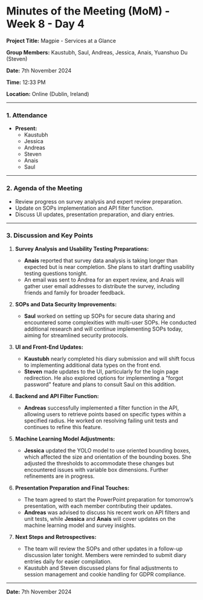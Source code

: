 # Minutes of the Meeting (MoM) - Week 8 - Day 4

**Project Title:** Magpie - Services at a Glance

**Group Members:** Kaustubh, Saul, Andreas, Jessica, Anais, Yuanshuo Du (Steven)

**Date:** 7th November 2024

**Time:** 12:33 PM

**Location:** Online (Dublin, Ireland)

---

### **1. Attendance**

- **Present:**
  - Kaustubh
  - Jessica
  - Andreas
  - Steven
  - Anais
  - Saul

---

### **2. Agenda of the Meeting**

- Review progress on survey analysis and expert review preparation.
- Update on SOPs implementation and API filter function.
- Discuss UI updates, presentation preparation, and diary entries.

---

### **3. Discussion and Key Points**

1. **Survey Analysis and Usability Testing Preparations:**
   - **Anais** reported that survey data analysis is taking longer than expected but is near completion. She plans to start drafting usability testing questions tonight.
   - An email was sent to Andrea for an expert review, and Anais will gather user email addresses to distribute the survey, including friends and family for broader feedback.

2. **SOPs and Data Security Improvements:**
   - **Saul** worked on setting up SOPs for secure data sharing and encountered some complexities with multi-user SOPs. He conducted additional research and will continue implementing SOPs today, aiming for streamlined security protocols.

3. **UI and Front-End Updates:**
   - **Kaustubh** nearly completed his diary submission and will shift focus to implementing additional data types on the front end.
   - **Steven** made updates to the UI, particularly for the login page redirection. He also explored options for implementing a "forgot password" feature and plans to consult Saul on this addition.

4. **Backend and API Filter Function:**
   - **Andreas** successfully implemented a filter function in the API, allowing users to retrieve points based on specific types within a specified radius. He worked on resolving failing unit tests and continues to refine this feature.

5. **Machine Learning Model Adjustments:**
   - **Jessica** updated the YOLO model to use oriented bounding boxes, which affected the size and orientation of the bounding boxes. She adjusted the thresholds to accommodate these changes but encountered issues with variable box dimensions. Further refinements are in progress.

6. **Presentation Preparation and Final Touches:**
   - The team agreed to start the PowerPoint preparation for tomorrow’s presentation, with each member contributing their updates.
   - **Andreas** was advised to discuss his recent work on API filters and unit tests, while **Jessica** and **Anais** will cover updates on the machine learning model and survey insights.

7. **Next Steps and Retrospectives:**
   - The team will review the SOPs and other updates in a follow-up discussion later tonight. Members were reminded to submit diary entries daily for easier compilation.
   - Kaustubh and Steven discussed plans for final adjustments to session management and cookie handling for GDPR compliance.

---

**Date:** 7th November 2024
